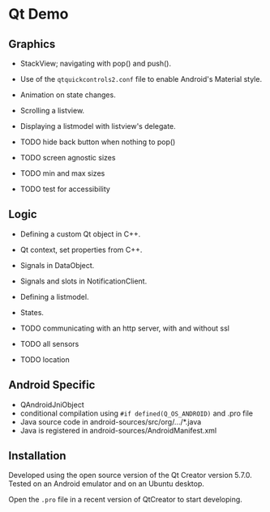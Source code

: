 # Qt Demo
## Graphics
- StackView; navigating with pop() and push().
- Use of the `qtquickcontrols2.conf` file to enable Android's Material style.
- Animation on state changes.
- Scrolling a listview.
- Displaying a listmodel with listview's delegate.

- TODO hide back button when nothing to pop()
- TODO screen agnostic sizes
- TODO min and max sizes
- TODO test for accessibility 

## Logic
- Defining a custom Qt object in C++.
- Qt context, set properties from C++.

- Signals in DataObject. 
- Signals and slots in NotificationClient.
- Defining a listmodel.
- States.

- TODO communicating with an http server, with and without ssl
- TODO all sensors
- TODO location

## Android Specific
- QAndroidJniObject
- conditional compilation using `#if defined(Q_OS_ANDROID)` and .pro file
- Java source code in android-sources/src/org/.../*.java    
- Java is registered in android-sources/AndroidManifest.xml

## Installation
Developed using the open source version of the Qt Creator version 5.7.0.
Tested on an Android emulator and on an Ubuntu desktop.

Open the `.pro` file in a recent version of QtCreator to start developing.
